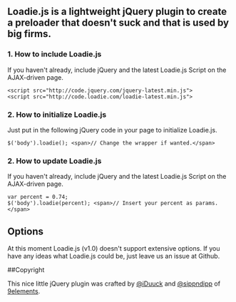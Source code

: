 ## **Loadie.js** is a lightweight jQuery plugin to create a preloader that doesn't suck and that is used by big firms.

### 1. How to include Loadie.js

If you haven't already, include jQuery and the latest Loadie.js Script on the AJAX-driven page.

    <script src="http://code.jquery.com/jquery-latest.min.js">
    <script src="http://code.loadie.com/loadie-latest.min.js">

### 2. How to initialize Loadie.js

Just put in the following jQuery code in your page to initialize Loadie.js.

    $('body').loadie(); <span>// Change the wrapper if wanted.</span>

### 2. How to update Loadie.js

If you haven't already, include jQuery and the latest Loadie.js Script on the AJAX-driven page.

    var percent = 0.74;
    $('body').loadie(percent); <span>// Insert your percent as params.</span>

## **Options**

At this moment Loadie.js (v1.0) doesn't support extensive options. If you have any ideas what Loadie.js could be, just leave us an issue at Github.

##Copyright

This nice little jQuery plugin was crafted by [@iDuuck](http://twitter.com/iDuuck) and [@sippndipp](https://twitter.com/sippndipp) of [9elements](http://9elements.com).